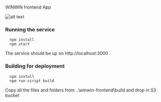 WINWIN frontend App

![alt text](https://travis-ci.com/winwinwiki/winwin-frontend.svg?branch=dev "Travis-CI dev build status")

### Running the service

```
  npm install
  npm start
```
  
The service should be up on http://localhost:3000

### Building for deployment

```
  npm install
  npm run-script build
```
Copy all the files and folders from ..\winwin-frontend\build and drop in S3 bucket

